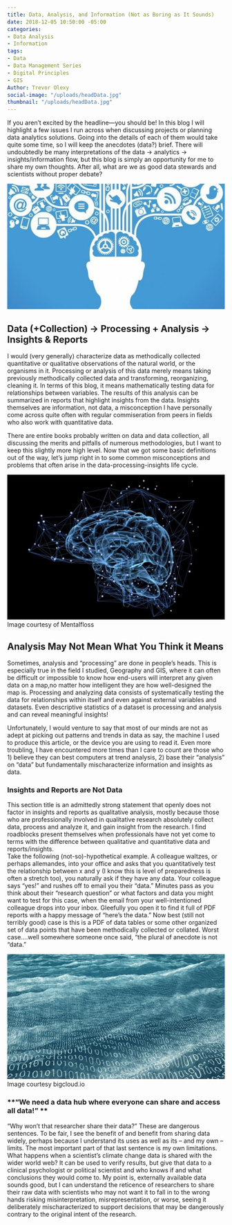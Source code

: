 ```yaml
---
title: Data, Analysis, and Information (Not as Boring as It Sounds)
date: 2018-12-05 10:50:00 -05:00
categories:
- Data Analysis
- Information
tags:
- Data
- Data Management Series
- Digital Principles
- GIS
Author: Trevor Olexy
social-image: "/uploads/headData.jpg"
thumbnail: "/uploads/headData.jpg"
---
```


If you aren’t excited by the headline—you should be! In this blog I will highlight a few issues I run across when discussing projects or planning data analytics solutions. Going into the details of each of them would take quite some time, so I will keep the anecdotes (data?) brief. There will undoubtedly be many interpretations of the data -> analytics -> insights/information flow, but this blog is simply an opportunity for me to share my own thoughts. After all, what are we as good data stewards and scientists without proper debate?

![headData.jpg](/uploads/headData.jpg)

<!--more-->

## Data (\+Collection) -> Processing \+ Analysis -> Insights & Reports

I would (very generally) characterize data as methodically collected quantitative or qualitative observations of the natural world, or the organisms in it. Processing or analysis of this data merely means taking previously methodically collected data and transforming, reorganizing, cleaning it. In terms of this blog, it means mathematically testing data for relationships between variables. The results of this analysis can be summarized in reports that highlight insights from the data. Insights themselves are information, not data, a misconception I have personally come across quite often with regular commiseration from peers in fields who also work with quantitative data.

There are entire books probably written on data and data collection, all discussing the merits and pitfalls of numerous methodologies, but I want to keep this slightly more high level. Now that we got some basic definitions out of the way, let’s jump right in to some common misconceptions and problems that often arise in the data-processing-insights life cycle.

![brainData.jpg](/uploads/brainData.jpg)
Image courtesy of Mentalfloss

## Analysis May Not Mean What You Think it Means

Sometimes, analysis and “processing” are done in people’s heads. This is especially true in the field I studied, Geography and GIS, where it can often be difficult or impossible to know how end-users will interpret any given data on a map,no matter how intelligent they are how well-designed the map is. Processing and analyzing data consists of systematically testing the data for relationships within itself and even against external variables and datasets. Even descriptive statistics of a dataset is processing and analysis and can reveal meaningful insights!

Unfortunately, I would venture to say that most of our minds are not as adept at picking out patterns and trends in data as say, the machine I used to produce this article, or the device you are using to read it. Even more troubling, I have encountered more times than I care to count  are those who 1) believe they can best computers at trend analysis, 2) base their “analysis” on “data” but fundamentally mischaracterize information and insights as data.

### **Insights and Reports are Not Data**

This section title is an admittedly strong statement that openly does not factor in insights and reports as qualitative analysis, mostly because those who are professionally involved in qualitative research absolutely collect data, process and analyze it, and gain insight from the research. I find roadblocks present themselves when professionals have not yet come to terms with the difference between qualitative and quantitative data and reports/insights.\
Take the following (not-so)-hypothetical example. A colleague waltzes, or perhaps allemandes, into your office and asks that you quantitatively test the relationship between x and y (I know this is level of preparedness is often a stretch too), you naturally ask if they have any data. Your colleague says “yes!” and rushes off to email you their “data.” Minutes pass as you think about their “research question” or what factors and data you might want to test for this case, when the email from your well-intentioned colleague drops into your inbox. Gleefully you open it to find it full of PDF reports with a happy message of “here’s the data.” Now best (still not terribly good) case is this is a PDF of data tables or some other organized set of data points that have been methodically collected or collated. Worst case….well somewhere someone once said, “the plural of anecdote is not “data.”

![dataocean.jpg](/uploads/dataocean.jpg)
Image courtesy  bigcloud.io

### \*\*“We need a data hub where everyone can share and access all data!” \*\*

“Why won’t that researcher share their data?” These are dangerous sentences. To be fair, I see the benefit of and benefit from sharing data widely, perhaps because I understand its uses as well as its – and my own – limits. The most important part of that last sentence is my own limitations. What happens when a scientist’s climate change data is shared with the wider world web? It can be used to verify results, but give that data to a clinical psychologist or political scientist and who knows if and what conclusions they would come to. My point is, externally available data sounds good, but I can understand the reticence of researchers to share their raw data with scientists who may not want it to fall in to the wrong hands risking misinterpretation, misrepresentation, or worse, seeing it deliberately mischaracterized to support decisions that may be dangerously contrary to the original intent of the research.